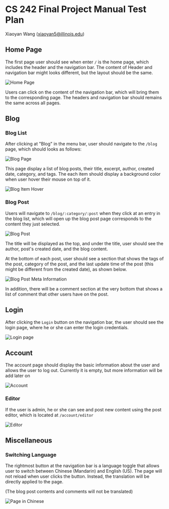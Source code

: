 # CS 242 Final Project Manual Test Plan

Xiaoyan Wang (xiaoyan5@illinois.edu)

## Home Page

The first page user should see when enter `/` is the home page,
which includes the header and the navigation bar. The content of Header and navigation bar might looks different, but the layout should be the same.

![Home Page](./img/home.png)

Users can click on the content of the navigation bar, which will bring them to the corresponding page. The headers and navigation bar should remains the same across all pages.

## Blog

### Blog List

After clicking at "Blog" in the menu bar, user should navigate to the `/blog` page, which should looks as follows:

![Blog Page](./img/blog.png)

This page display a list of blog posts, their title, excerpt, author, created date, category, and tags. The each item should display a background color when user hover their mouse on top of it.

![Blog Item Hover](./img/blogItemHover.png)

### Blog Post

Users will navigate to `/blog/:category/:post` when they click at an entry in the blog list, which will open up the blog post page corresponds to the content they just selected.

![Blog Post](./img/blogPost.png)

The title will be displayed as the top, and under the title, user should see the author, post's created date, and the blog content.

At the bottom of each post, user should see a section that shows the tags of the post, category of the post, and the last update time of the post (this might be different from the created date), as shown below.

![Blog Post Meta Information](./img/blogMetaAndComments.png)

In addition, there will be a comment section at the very bottom that shows a list of comment that other users have on the post.

## Login

After clicking the `Login` button on the navigation bar, the user should see the login page, where he or she can enter the login credentials.

![Login page](./img/login.png)

## Account

The account page should display the basic information about the user and allows the user to log out. Currently it is empty, but more information will be add later on

![Account](./img/logout.png)

### Editor

If the user is admin, he or she can see and post new content using the post editor, which is located at `/account/editor`

![Editor](./img/editor.png)

## Miscellaneous

### Switching Language

The rightmost button at the navigation bar is a language toggle that allows user to switch between Chinese (Mandarin) and English (US). The page will not reload when user clicks the button. Instead, the translation will be directly applied to the page.

(The blog post contents and comments will not be translated)

![Page in Chinese](./img/languageZh.png)
